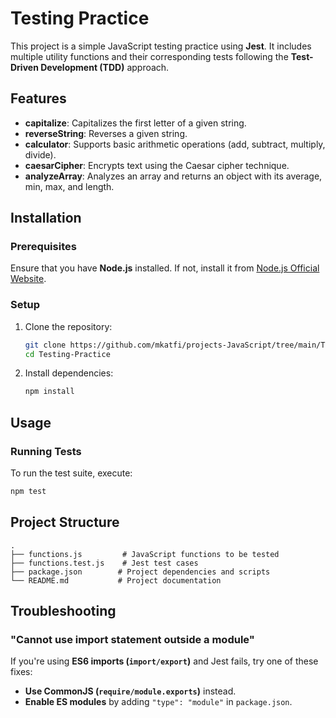 # Testing Practice

This project is a simple JavaScript testing practice using **Jest**. It includes multiple utility functions and their corresponding tests following the **Test-Driven Development (TDD)** approach.

## Features
- **capitalize**: Capitalizes the first letter of a given string.
- **reverseString**: Reverses a given string.
- **calculator**: Supports basic arithmetic operations (add, subtract, multiply, divide).
- **caesarCipher**: Encrypts text using the Caesar cipher technique.
- **analyzeArray**: Analyzes an array and returns an object with its average, min, max, and length.

## Installation

### Prerequisites
Ensure that you have **Node.js** installed. If not, install it from [Node.js Official Website](https://nodejs.org/).

### Setup
1. Clone the repository:
   ```bash
   git clone https://github.com/mkatfi/projects-JavaScript/tree/main/Testing-Practice
   cd Testing-Practice
   ```

2. Install dependencies:
   ```bash
   npm install
   ```

## Usage

### Running Tests
To run the test suite, execute:
```bash
npm test
```

## Project Structure
```
.
├── functions.js         # JavaScript functions to be tested
├── functions.test.js    # Jest test cases
├── package.json        # Project dependencies and scripts
└── README.md           # Project documentation
```

## Troubleshooting

### "Cannot use import statement outside a module"
If you're using **ES6 imports (`import/export`)** and Jest fails, try one of these fixes:
- **Use CommonJS (`require/module.exports`)** instead.
- **Enable ES modules** by adding `"type": "module"` in `package.json`.


